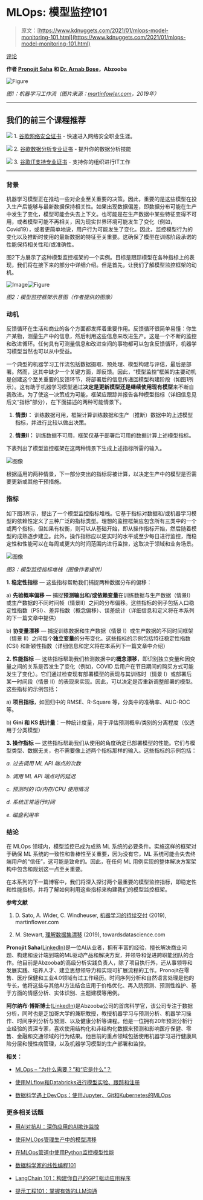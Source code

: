 # MLOps: 模型监控101

> 原文：[https://www.kdnuggets.com/2021/01/mlops-model-monitoring-101.html](https://www.kdnuggets.com/2021/01/mlops-model-monitoring-101.html)

[评论](#comments)

**作者 [Pronojit Saha](https://www.linkedin.com/in/pronojitsaha/) 和 [Dr. Arnab Bose](https://www.linkedin.com/in/arnab-bose-phd-6369531/)，Abzooba**

![Figure](../Images/f8d9392f74429e751b9de21be042b55f.png)

*图1：机器学习工作流（图片来源：[martinfowler.com](https://martinfowler.com/articles/cd4ml.html)，2019年）*

* * *

## 我们的前三个课程推荐

![](../Images/0244c01ba9267c002ef39d4907e0b8fb.png) 1\. [谷歌网络安全证书](https://www.kdnuggets.com/google-cybersecurity) - 快速进入网络安全职业生涯。

![](../Images/e225c49c3c91745821c8c0368bf04711.png) 2\. [谷歌数据分析专业证书](https://www.kdnuggets.com/google-data-analytics) - 提升你的数据分析技能

![](../Images/0244c01ba9267c002ef39d4907e0b8fb.png) 3\. [谷歌IT支持专业证书](https://www.kdnuggets.com/google-itsupport) - 支持你的组织进行IT工作

* * *

### **背景**

机器学习模型正在推动一些对企业至关重要的决策。因此，重要的是这些模型在投入生产后能够与最新数据保持相关性。如果出现数据偏差，即数据分布可能在生产中发生了变化，模型可能会失去上下文。也可能是在生产数据中某些特征变得不可用，或者模型可能不再相关，因为现实世界环境可能发生了变化（例如，Covid19），或者更简单地说，用户行为可能发生了变化。因此，监控模型行为的变化以及推断时使用的最新数据的特征至关重要。这确保了模型在训练阶段承诺的性能保持相关性和/或准确性。

图2下方展示了这种模型监控框架的一个实例。目标是跟踪模型在各种指标上的表现，我们将在接下来的部分中详细介绍。但是首先，让我们了解模型监控框架的动机。

![Image](../Images/73fba02de0b349ec15c7ae0b82acf5ba.png)![Figure](../Images/9f1c2f8eb4acec1eb1da64d17b4b6497.png)

*图2：模型监控框架示意图（作者提供的图像）*

### **动机**

反馈循环在生活和商业的各个方面都发挥着重要作用。反馈循环很简单易懂：你生产某物，测量生产中的信息，然后利用这些信息来改进生产。这是一个不断的监控和改进循环。任何具有可测量信息和改进空间的事物都可以包含反馈循环，机器学习模型当然也可以从中受益。

一个典型的机器学习工作流包括数据摄取、预处理、模型构建与评估，最后是部署。然而，这其中缺少一个关键方面，即反馈。因此，“模型监控”框架的主要动机是创建这个至关重要的反馈环节，将部署后的信息传递回模型构建阶段（如图1所示）。这有助于机器学习模型通过**决定是更新模型还是继续使用现有模型**来不断自我改进。为了使这一决策成为可能，框架应跟踪并报告各种模型指标（详细信息见后文“指标”部分），在下面描述的两种可能情景下。

1.  **情景I：** 训练数据可用，框架计算训练数据和生产（推断）数据中的上述模型指标，并进行比较以做出决策。

1.  **情景II：** 训练数据不可用，框架仅基于部署后可用的数据计算上述模型指标。

下表列出了模型监控框架在这两种情景下生成上述指标所需的输入。

![图像](../Images/9c65180cb2a8a1e13ca4f03220fb5695.png)

根据适用的两种情景，下一部分突出的指标将被计算，以决定生产中的模型是否需要更新或其他干预措施。

### **指标**

如下图3所示，提出了一个模型监控指标堆栈。它基于指标对数据和/或机器学习模型的依赖性定义了三种广泛的指标类型。理想的监控框架应包含所有三类中的一个或两个指标，但如果有权衡，则可以从基础开始，即从操作指标开始，然后随着模型的成熟逐步建立。此外，操作指标应以更实时的水平或至少每日进行监控，而稳定性和性能可以在每周或更大的时间范围内进行监控，这取决于领域和业务场景。

![图像](../Images/cda4c0db87925dc7e1d256b9175a1896.png)

*图3：模型监控指标堆栈（图像作者提供）*

**1\. 稳定性指标** — 这些指标帮助我们捕捉两种数据分布的偏移：

a) **先验概率偏移** — 捕捉**预测输出和/或依赖变量**在训练数据与生产数据（情景I）或生产数据的不同时间帧（情景II）之间的分布偏移。这些指标的例子包括人口稳定性指数（PSI）、差异指数（概念偏移）、误差统计（详细信息和定义将在本系列的下一篇文章中提供）

b) **协变量漂移** — 捕捉训练数据和生产数据（情景 I）或生产数据的不同时间框架（情景 II）之间每个**独立变量**的分布变化。这些指标的示例包括特征稳定性指数 (CSI) 和新颖性指数（详细信息和定义将在本系列下一篇文章中介绍）

**2. 性能指标** — 这些指标帮助我们检测数据中的**概念漂移**，即识别独立变量和因变量之间的关系是否发生了变化（例如，COVID 后用户在节日期间的购买方式可能发生了变化）。它们通过检查现有部署模型的表现与其训练时（情景 I）或部署后某一时间段（情景 II）的表现来实现。因此，可以决定是否重新调整部署的模型。这些指标的示例包括：

a) **项目指标**，如回归中的 RMSE、R-Square 等，分类中的准确率、AUC-ROC 等。

b) **Gini 和 KS 统计量**：一种统计度量，用于评估预测概率/类别的分离程度（仅适用于分类模型）

**3. 操作指标** — 这些指标帮助我们从使用的角度确定已部署模型的性能。它们与模型类型、数据无关，也不需要像上述两个指标那样的输入。这些指标的示例包括：

*a. 过去调用 ML API 端点的次数*

*b. 调用 ML API 端点时的延迟*

*c. 预测时的 IO/内存/CPU 使用情况*

*d. 系统正常运行时间*

*e. 磁盘利用率*

### **结论**

在 MLOps 领域内，模型监控已成为成熟 ML 系统的必要条件。实施这样的框架对于确保 ML 系统的一致性和鲁棒性至关重要，因为没有它，ML 系统可能会失去终端用户的“信任”，这可能是致命的。因此，在任何 ML 用例实现的整体解决方案架构中包含和规划这一点至关重要。

在本系列的下一篇博客中，我们将深入探讨两个最重要的模型监控指标，即稳定性和性能指标，并将了解如何利用这些指标来构建我们的模型监控框架。

**参考文献**

1.  D. Sato, A. Wider, C. Windheuser, [机器学习的持续交付](https://martinfowler.com/articles/cd4ml.html#IntroductionAndDefinition) (2019), martinflower.com

1.  M. Stewart, [理解数据集漂移](https://towardsdatascience.com/understanding-dataset-shift-f2a5a262a766) (2019), towardsdatascience.com

**Pronojit Saha**([LinkedIn](https://www.linkedin.com/in/pronojitsaha/))是一位AI从业者，拥有丰富的经验，擅长解决商业问题、构建和设计端到端的ML驱动产品和解决方案，并领导和促进跨职能团队的合作。他目前是Abzooba的高级分析实践负责人，除了项目执行外，还从事领导和发展实践、培养人才、建立思想领导力和实现可扩展流程的工作。Pronojit在零售、医疗保健和工业4.0领域有过工作经历。时间序列分析和自然语言处理是他的专长，他将这些与其他AI方法结合应用于价格优化、再入院预测、预测性维护、基于方面的情感分析、实体识别、主题建模等用例。

**阿尔纳布·博斯博士**([LinkedIn](https://www.linkedin.com/in/arnab-bose-phd-6369531/))是Abzooba公司的首席科学官，该公司专注于数据分析，同时也是芝加哥大学的兼职教授，教授机器学习与预测分析、机器学习操作、时间序列分析与预测、以及健康分析等课程。他是一位拥有20年预测分析行业经验的资深专家，喜欢使用结构化和非结构化数据来预测和影响医疗保健、零售、金融和交通领域的行为结果。他目前的重点领域包括使用机器学习进行健康风险分层和慢性病管理，以及机器学习模型的生产部署和监控。

**相关：**

+   [MLOps – “为什么需要？”和“它是什么”？](/2020/12/mlops-why-required-what-is.html)

+   [使用MLflow和Databricks进行模型实验、跟踪和注册](/2021/01/model-experiments-tracking-registration-mlflow-databricks.html)

+   [数据科学遇上DevOps：使用Jupyter、Git和Kubernetes的MLOps](/2020/08/data-science-meets-devops-mlops-jupyter-git-kubernetes.html)

### 更多相关话题

+   [用AI对抗AI：深伪应用的AI欺诈监控](https://www.kdnuggets.com/2023/05/fighting-ai-ai-fraud-monitoring-deepfake-applications.html)

+   [使用MLOps管理生产中的模型漂移](https://www.kdnuggets.com/2023/05/managing-model-drift-production-mlops.html)

+   [在MLOps管道中使用Python监控模型性能](https://www.kdnuggets.com/2023/05/monitor-model-performance-mlops-pipeline-python.html)

+   [数据科学家的线性编程101](https://www.kdnuggets.com/2023/02/linear-programming-101-data-scientists.html)

+   [LangChain 101：构建你自己的GPT驱动应用程序](https://www.kdnuggets.com/2023/04/langchain-101-build-gptpowered-applications.html)

+   [提示工程101：掌握有效的LLM沟通](https://www.kdnuggets.com/prompt-engineering-101-mastering-effective-llm-communication)
